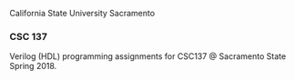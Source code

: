 California State University Sacramento
### CSC 137
Verilog (HDL) programming assignments for CSC137 @ Sacramento State Spring 2018.
